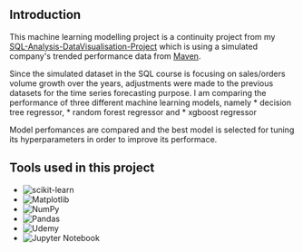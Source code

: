 ## Introduction
This machine learning modelling project is a continuity project from my [SQL-Analysis-DataVisualisation-Project](https://github.com/SieYung-Law/SQL-Analysis-DataVisualisation-Project) which is using a simulated company's trended performance data from [Maven](https://www.mavenanalytics.io/).

Since the simulated dataset in the SQL course is focusing on sales/orders volume growth over the years, adjustments were made to the previous datasets for the time series forecasting purpose. I am comparing the performance of three different machine learning models, namely 
      *  decision tree regressor, 
      *  random forest regressor and 
      *  xgboost regressor 
      
Model perfomances are compared and the best model is selected for tuning its hyperparameters in order to improve its performace.    

## Tools used in this project
* ![scikit-learn](https://img.shields.io/badge/scikit--learn-%23F7931E.svg?style=for-the-badge&logo=scikit-learn&logoColor=white)
* ![Matplotlib](https://img.shields.io/badge/Matplotlib-%23ffffff.svg?style=for-the-badge&logo=Matplotlib&logoColor=black)
* ![NumPy](https://img.shields.io/badge/numpy-%23013243.svg?style=for-the-badge&logo=numpy&logoColor=white)
* ![Pandas](https://img.shields.io/badge/pandas-%23150458.svg?style=for-the-badge&logo=pandas&logoColor=white)
* ![Udemy](https://img.shields.io/badge/Udemy-A435F0?style=for-the-badge&logo=Udemy&logoColor=white)
* ![Jupyter Notebook](https://img.shields.io/badge/jupyter-%23FA0F00.svg?style=for-the-badge&logo=jupyter&logoColor=white)
  
